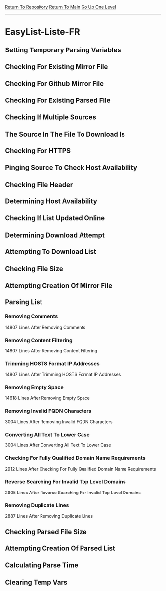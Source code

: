[Return To Repository](https://github.com/deathbybandaid/piholeparser/)
[Return To Main](https://github.com/deathbybandaid/piholeparser/blob/master/RecentRunLogs/Mainlog.md)
[Go Up One Level](https://github.com/deathbybandaid/piholeparser/blob/master/RecentRunLogs/TopLevelScripts/30-Processing-External-Blacklists.md)
____________________________________
# EasyList-Liste-FR
## Setting Temporary Parsing Variables
## Checking For Existing Mirror File
## Checking For Github Mirror File
## Checking For Existing Parsed File
## Checking If Multiple Sources
## The Source In The File To Download Is
## Checking For HTTPS
## Pinging Source To Check Host Availability
## Checking File Header
## Determining Host Availability
## Checking If List Updated Online
## Determining Download Attempt
## Attempting To Download List
## Checking File Size
## Attempting Creation Of Mirror File
## Parsing List
### Removing Comments
14807 Lines After Removing Comments
### Removing Content Filtering
14807 Lines After Removing Content Filtering
### Trimming HOSTS Format IP Addresses
14807 Lines After Trimming HOSTS Format IP Addresses
### Removing Empty Space
14618 Lines After Removing Empty Space
### Removing Invalid FQDN Characters
3004 Lines After Removing Invalid FQDN Characters
### Converting All Text To Lower Case
3004 Lines After Converting All Text To Lower Case
### Checking For Fully Qualified Domain Name Requirements
2912 Lines After Checking For Fully Qualified Domain Name Requirements
### Reverse Searching For Invalid Top Level Domains
2905 Lines After Reverse Searching For Invalid Top Level Domains
### Removing Duplicate Lines
2887 Lines After Removing Duplicate Lines
## Checking Parsed File Size
## Attempting Creation Of Parsed List
## Calculating Parse Time
## Clearing Temp Vars
